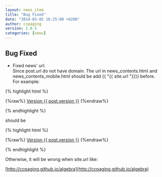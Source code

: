 ```yaml
---
layout: news_item
title: "Bug Fixed"
date: "2014-03-05 16:25:00 +0200"
author: ccpaging
version: 1.0.5
categories: [news]
---
```


Bug Fixed
-----

 * Fixed news' url.  
   Since post.url do not have domain. The url in news_contents.html and news_contents_mobile.html should be add {{ "{{ site.url "}}}} before.  
   For example:

{% highlight html %}

{%raw%}
   <a href="{{ post.url }}">Version {{ post.version }}</a>
{%endraw%}

{% endhighlight %}

   should be

{% highlight html %}

{%raw%}
   <a href="{{ site.url }}{{ post.url }}">Version {{ post.version }}</a>
{%endraw%}

{% endhighlight %}

   Otherwise, it will be wrong when site.url like:

   [http://ccpaging.github.io/algebra](http://ccpaging.github.io/algebra)

